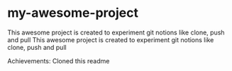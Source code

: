 # my-awesome-project
This awesome project is created to experiment git notions like clone, push and pull
This awesome project is created to experiment git notions like clone, push and pull

Achievements: 
Cloned this readme
